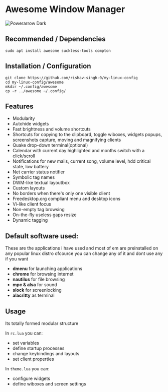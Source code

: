 # Awesome Window Manager 
![Powerarrow Dark](https://github.com/rishav-singh-0/my-linux-config/blob/main/screenshots/Screenshot%20from%202021-01-31%2011-24-24.jpg?raw=true)

## Recommended / Dependencies
```
sudo apt install awesome suckless-tools compton
```

## Installation / Configuration
```
git clone https://github.com/rishav-singh-0/my-linux-config
cd my-linux-config/awesome
mkdir ~/.config/awesome
cp -r ../awesome ~/.config/

```

## Features

- Modularity
- Autohide widgets
- Fast brightness and volume shortcuts 
- Shortcuts for copying to the clipboard, toggle wiboxes, widgets popups, screenshots capture, moving and magnifying clients
- Quake drop-down terminal(optional)
- Calendar with current day highlighted and months switch with a click/scroll
- Notifications for new mails, current song, volume level, hdd critical state, low battery
- Net carrier status notifier
- Symbolic tag names
- DWM-like textual layoutbox
- Custom layouts
- No borders when there's only one visible client
- Freedesktop.org compliant menu and desktop icons
- Vi-like client focus
- Non-empty tag browsing
- On-the-fly useless gaps resize
- Dynamic tagging

## Default software used:
These are the applications i have used and most of em are preinstalled on any popular linux distro ofcource you can change any of it and dont use any if you want
   - **dmenu** for launching applications
   - **chrome** for browsing internet
   - **nautilus** for file browsing
   - **mpc & alsa** for sound
   - **slock** for screenlocking 
   - **alacritty** as terminal

## Usage

Its totally formed modular structure

In ``rc.lua`` you can:
* set variables
* define startup processes
* change keybindings and layouts
* set client properties

In ``theme.lua`` you can:

* configure widgets
* define wiboxes and screen settings


